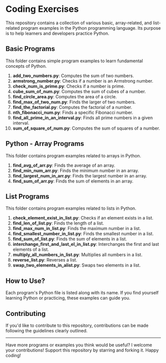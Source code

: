 # Coding Exercises

This repository contains a collection of various basic, array-related, and list-related program examples in the Python programming language. Its purpose is to help learners and developers practice Python.

## Basic Programs

This folder contains simple program examples to learn fundamental concepts of Python.

1. **add_two_numbers.py**: Computes the sum of two numbers.
2. **armstrong_number.py**: Checks if a number is an Armstrong number.
3. **check_num_is_prime.py**: Checks if a number is prime.
4. **cube_sum_of_num.py**: Computes the sum of cubes of a number.
5. **find_circle_area.py**: Computes the area of a circle.
6. **find_max_of_two_num.py**: Finds the larger of two numbers.
7. **find_the_factorial.py**: Computes the factorial of a number.
8. **nth_fibonacci_num.py**: Finds a specific Fibonacci number.
9. **find_all_prime_in_an_interval.py**: Finds all prime numbers in a given interval.
10. **sum_of_square_of_num.py**: Computes the sum of squares of a number.

## Python - Array Programs

This folder contains program examples related to arrays in Python.

1. **find_avg_of_arr.py**: Finds the average of an array.
2. **find_min_num_arr.py**: Finds the minimum number in an array.
3. **find_largest_num_in_arr.py**: Finds the largest number in an array.
4. **find_sum_of_arr.py**: Finds the sum of elements in an array.

## List Programs

This folder contains program examples related to lists in Python.

1. **check_element_exist_in_list.py**: Checks if an element exists in a list.
2. **find_len_of_list.py**: Finds the length of a list.
3. **find_max_num_in_list.py**: Finds the maximum number in a list.
4. **find_smallest_number_in_list.py**: Finds the smallest number in a list.
5. **find_sum_of_list.py**: Finds the sum of elements in a list.
6. **interchange_first_and_last_el_in_list.py**: Interchanges the first and last elements of a list.
7. **multiply_all_numbers_in_list.py**: Multiplies all numbers in a list.
8. **reverse_list.py**: Reverses a list.
9. **swap_two_elements_in_alist.py**: Swaps two elements in a list.

## How to Use?

Each program's Python file is listed along with its name.
If you find yourself learning Python or practicing, these examples can guide you.

## Contributing

If you'd like to contribute to this repository, contributions can be made following the guidelines clearly outlined.

---

Have more programs or examples you think would be useful? I welcome your contributions! Support this repository by starring and forking it. Happy coding!
